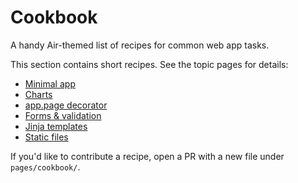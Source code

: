# Cookbook

A handy Air-themed list of recipes for common web app tasks.

This section contains short recipes. See the topic pages for details:

- [Minimal app](/cookbook/minimal)
- [Charts](/cookbook/charts)
- [app.page decorator](/cookbook/page-decorator)
- [Forms & validation](/cookbook/forms)
- [Jinja templates](/cookbook/jinja)
- [Static files](/cookbook/static)

If you'd like to contribute a recipe, open a PR with a new file under `pages/cookbook/`.
